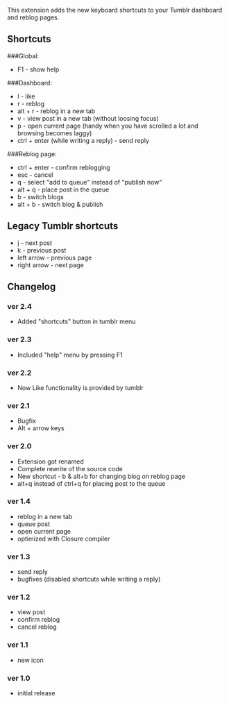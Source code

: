 This extension adds the new keyboard shortcuts to your Tumblr dashboard and reblog pages.

## Shortcuts 
###Global:
* F1 - show help

###Dashboard:
* l - like
* r - reblog
* alt + r - reblog in a new tab
* v - view post in a new tab (without loosing focus)
* p - open current page (handy when you have scrolled a lot and browsing becomes laggy)
* ctrl + enter (while writing a reply) - send reply

###Reblog page:
* ctrl + enter - confirm reblogging
* esc - cancel
* q - select "add to queue" instead of "publish now"
* alt + q - place post in the queue
* b - switch blogs
* alt + b - switch blog & publish

## Legacy Tumblr shortcuts
* j - next post
* k - previous post
* left arrow - previous page
* right arrow - next page

## Changelog
### ver 2.4
* Added "shortcuts" button in tumblr menu

### ver 2.3
* Included "help" menu by pressing F1

### ver 2.2
* Now Like functionality is provided by tumblr

### ver 2.1
* Bugfix
* Alt + arrow keys

### ver 2.0
* Extension got renamed
* Complete rewrite of the source code
* New shortcut - b & alt+b for changing blog on reblog page
* alt+q instead of ctrl+q for placing post to the queue

### ver 1.4
* reblog in a new tab
* queue post
* open current page
* optimized with Closure compiler

### ver 1.3
* send reply
* bugfixes (disabled shortcuts while writing a reply)

### ver 1.2
* view post
* confirm reblog
* cancel reblog

### ver 1.1
* new icon

### ver 1.0
* initial release

